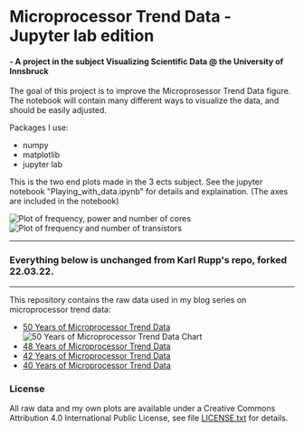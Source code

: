 # Microprocessor Trend Data - Jupyter lab edition 

#### - A project in the subject Visualizing Scientific Data @ the University of Innsbruck

The goal of this project is to improve the Microprosessor Trend Data figure. The notebook will contain many different ways to visualize the data, and should be easily adjusted.

Packages I use:

- numpy
- matplotlib
- jupyter lab


This is the two end plots made in the 3 ects subject. See the jupyter notebook "Playing_with_data.ipynb" for details and explaination. (The axes are included in the notebook)

![Plot of frequency, power and number of cores](https://github.com/brynjarmorka/microprocessor-trend-data-jupyter-verison/blob/jupy/Enhanced_plot_feq_pow_cor.png)
![Plot of frequency and number of transistors](https://github.com/brynjarmorka/microprocessor-trend-data-jupyter-verison/blob/jupy/Enhanced_plot_feq_tran.png)

____

### Everything below is unchanged from Karl Rupp's repo, forked 22.03.22.
____


This repository contains the raw data used in my blog series on microprocessor trend data:

  * [50 Years of Microprocessor Trend Data](https://www.karlrupp.net/2018/02/42-years-of-microprocessor-trend-data/)
    ![50 Years of Microprocessor Trend Data Chart](https://github.com/karlrupp/microprocessor-trend-data/blob/master/50yrs/50-years-processor-trend.png?raw=true)
  * [48 Years of Microprocessor Trend Data](https://www.karlrupp.net/2018/02/42-years-of-microprocessor-trend-data/)
  * [42 Years of Microprocessor Trend Data](https://www.karlrupp.net/2018/02/42-years-of-microprocessor-trend-data/)
  * [40 Years of Microprocessor Trend Data](https://www.karlrupp.net/2015/06/40-years-of-microprocessor-trend-data/)

### License

All raw data and my own plots are available under a Creative Commons Attribution 4.0 International Public License, see file [LICENSE.txt](LICENSE.txt) for details.
